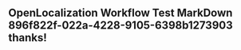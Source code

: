 <properties
ms.topic="hero-topic"
ms.test1="hero-topic"
ms.test2="test"/>

## OpenLocalization Workflow Test MarkDown 896f822f-022a-4228-9105-6398b1273903 thanks!

